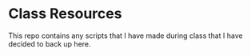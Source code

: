 # Class Resources
This repo contains any scripts that I have made during class that I have decided to back up here. 
